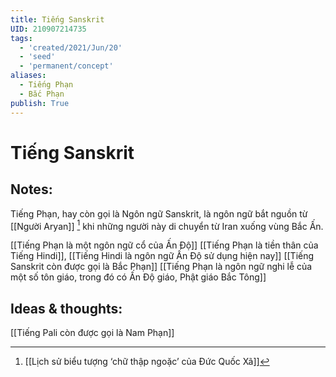 ```yaml
---
title: Tiếng Sanskrit
UID: 210907214735
tags:
  - 'created/2021/Jun/20'
  - 'seed'
  - 'permanent/concept'
aliases:
  - Tiếng Phạn
  - Bắc Phạn
publish: True
---
```

# Tiếng Sanskrit

## Notes:
Tiếng Phạn, hay còn gọi là Ngôn ngữ Sanskrit, là ngôn ngữ bắt nguồn từ [[Người Aryan]] [^1] khi những người này di chuyển từ Iran xuống vùng Bắc Ấn. 

[[Tiếng Phạn là một ngôn ngữ cổ của Ấn Độ]]
[[Tiếng Phạn là tiền thân của Tiếng Hindi]], [[Tiếng Hindi là ngôn ngữ Ấn Độ sử dụng hiện nay]]
[[Tiếng Sanskrit còn được gọi là Bắc Phạn]]
[[Tiếng Phạn là ngôn ngữ nghi lễ của một số tôn giáo, trong đó có Ấn Độ giáo, Phật giáo Bắc Tông]]

## Ideas & thoughts:
[[Tiếng Pali còn được gọi là Nam Phạn]]

[^1]: [[Lịch sử biểu tượng ‘chữ thập ngoặc’ của Đức Quốc Xã]]

